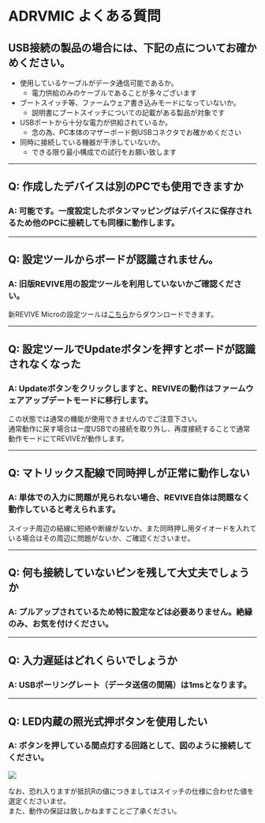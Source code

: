 # ADRVMIC よくある質問

## USB接続の製品の場合には、下記の点についてお確かめください。

 - 使用しているケーブルがデータ通信可能であるか。
   - 電力供給のみのケーブルであることが多々ございます
 - ブートスイッチ等、ファームウェア書き込みモードになっていないか。
   - 説明書にブートスイッチについての記載がある製品が対象です
 - USBポートから十分な電力が供給されているか。
   - 念の為、PC本体のマザーボード側USBコネクタでお確かめください
 - 同時に接続している機器が干渉していないか。
   - できる限り最小構成での試行をお願い致します

----

## Q: 作成したデバイスは別のPCでも使用できますか

### A: 可能です。一度設定したボタンマッピングはデバイスに保存されるため他のPCに接続しても同様に動作します。

----

## Q: 設定ツールからボードが認識されません。

### A: 旧版REVIVE用の設定ツールを利用していないかご確認ください。
新REVIVE Microの設定ツールは[こちら](https://github.com/bit-trade-one/ADRVMIC-REVIVE-USB-Micro/tree/master/App)からダウンロードできます。

----

## Q: 設定ツールでUpdateボタンを押すとボードが認識されなくなった

### A:  Updateボタンをクリックしますと、REVIVEの動作はファームウェアアップデートモードに移行します。
この状態では通常の機能が使用できませんのでご注意下さい。  
通常動作に戻す場合は一度USBでの接続を取り外し、再度接続することで通常動作モードにてREVIVEが動作します。 

----

## Q: マトリックス配線で同時押しが正常に動作しない

### A: 単体での入力に問題が見られない場合、REVIVE自体は問題なく動作していると考えられます。 

スイッチ周辺の結線に短絡や断線がないか、また同時押し用ダイオードを入れている場合はその周辺に問題がないか、ご確認くださいませ。 

----

## Q: 何も接続していないピンを残して大丈夫でしょうか

### A: プルアップされているため特に設定などは必要ありません。絶縁のみ、お気を付けください。

----

## Q: 入力遅延はどれくらいでしょうか

### A: USBポーリングレート（データ送信の間隔）は1msとなります。

----

## Q: LED内蔵の照光式押ボタンを使用したい

### A: ボタンを押している間点灯する回路として、図のように接続してください。

![](https://bit-trade-one.co.jp/wp/wp-content/uploads/2020/09/signed-url-redirect.png)

なお、恐れ入りますが抵抗Rの値につきましてはスイッチの仕様に合わせた値を選定くださいませ。  
また、動作の保証は致しかねますことご了承ください。
